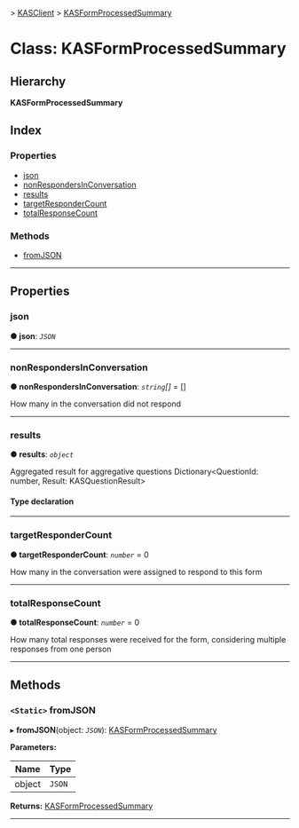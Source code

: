 [](../README.md) > [KASClient](../modules/kasclient.md) > [KASFormProcessedSummary](../classes/kasclient.kasformprocessedsummary.md)

# Class: KASFormProcessedSummary

## Hierarchy

**KASFormProcessedSummary**

## Index

### Properties

* [json](kasclient.kasformprocessedsummary.md#json)
* [nonRespondersInConversation](kasclient.kasformprocessedsummary.md#nonrespondersinconversation)
* [results](kasclient.kasformprocessedsummary.md#results)
* [targetResponderCount](kasclient.kasformprocessedsummary.md#targetrespondercount)
* [totalResponseCount](kasclient.kasformprocessedsummary.md#totalresponsecount)


### Methods

* [fromJSON](kasclient.kasformprocessedsummary.md#fromjson)



---

## Properties

<a id="json"></a>

###  json

**● json**: *`JSON`*

___
<a id="nonrespondersinconversation"></a>

###  nonRespondersInConversation

**● nonRespondersInConversation**: *`string`[]* =  []


How many in the conversation did not respond


___
<a id="results"></a>

###  results

**● results**: *`object`*


Aggregated result for aggregative questions Dictionary<QuestionId: number, Result: KASQuestionResult>

#### Type declaration

___
<a id="targetrespondercount"></a>

###  targetResponderCount

**● targetResponderCount**: *`number`* = 0


How many in the conversation were assigned to respond to this form


___
<a id="totalresponsecount"></a>

###  totalResponseCount

**● totalResponseCount**: *`number`* = 0


How many total responses were received for the form, considering multiple responses from one person


___

## Methods

<a id="fromjson"></a>

### `<Static>` fromJSON

▸ **fromJSON**(object: *`JSON`*): [KASFormProcessedSummary](kasclient.kasformprocessedsummary.md)

**Parameters:**

| Name | Type |
| ------ | ------ |
| object | `JSON` |

**Returns:** [KASFormProcessedSummary](kasclient.kasformprocessedsummary.md)

___

